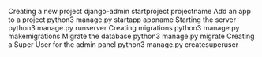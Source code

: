 
Creating a new project
django-admin startproject projectname
Add an app to a project
python3 manage.py startapp appname
Starting the server
python3 manage.py runserver
Creating migrations
python3 manage.py makemigrations
Migrate the database
python3 manage.py migrate
Creating a Super User for the admin panel
python3 manage.py createsuperuser
